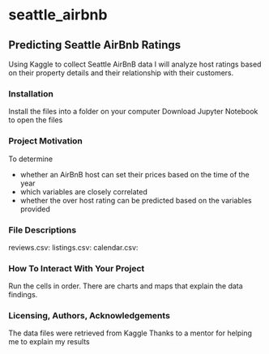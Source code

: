 # seattle_airbnb
## Predicting Seattle AirBnb Ratings
Using Kaggle to collect Seattle AirBnB data I will analyze host ratings based on their property details and their relationship with their customers.

### Installation
Install the files into a folder on your computer
Download Jupyter Notebook to open the files

### Project Motivation
To determine
- whether an AirBnB host can set their prices based on the time of the year
- which variables are closely correlated
- whether the over host rating can be predicted based on the variables provided

### File Descriptions
reviews.csv: 
listings.csv: 
calendar.csv: 

### How To Interact With Your Project
Run the cells in order. There are charts and maps that explain the data findings.

### Licensing, Authors, Acknowledgements

The data files were retrieved from Kaggle
Thanks to a mentor for helping me to explain my results
